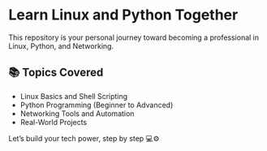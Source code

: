 # Learn Linux and Python Together

This repository is your personal journey toward becoming a professional in Linux, Python, and Networking.

## 📚 Topics Covered
- Linux Basics and Shell Scripting
- Python Programming (Beginner to Advanced)
- Networking Tools and Automation
- Real-World Projects

Let’s build your tech power, step by step 💻⚙️